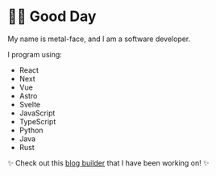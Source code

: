 # 👋🙂 Good Day 

My name is metal-face, and I am a software developer.

I program using:
- React
- Next
- Vue
- Astro
- Svelte
- JavaScript
- TypeScript
- Python
- Java
- Rust

✨ Check out this [blog builder](https://metalface.ca) that I have been working on! ✨
